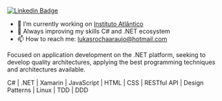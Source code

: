 [![Linkedin Badge](https://img.shields.io/badge/-LinkedIn-blue?style=flat-square&logo=Linkedin&logoColor=white&link=https://www.linkedin.com/in/lukasrochaaraujo/)](https://www.linkedin.com/in/lukasrochaaraujo/)

- 🔭 I’m currently working on [Instituto Atlântico](https://www.atlantico.com.br/)
- 🌱 Always improving my skills C# and .NET ecosystem
- 📫 How to reach me: lukasrochaaraujo@hotmail.com

Focused on application development on the .NET platform, seeking to develop quality architectures, applying the best programming techniques and architectures available.

C# | .NET | Xamarin | JavaScript | HTML | CSS | RESTful API | Design Patterns | Linux | TDD | DDD
